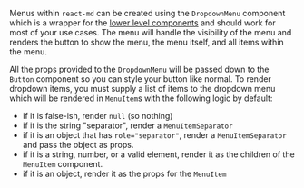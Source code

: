 Menus within `react-md` can be created using the `DropdownMenu` component which
is a wrapper for the [lower level components](#lower-level-components) and
should work for most of your use cases. The menu will handle the visibility of
the menu and renders the button to show the menu, the menu itself, and all items
within the menu.

All the props provided to the `DropdownMenu` will be passed down to the `Button`
component so you can style your button like normal. To render dropdown items,
you must supply a list of items to the dropdown menu which will be rendered in
`MenuItem`s with the following logic by default:

- if it is false-ish, render `null` (so nothing)
- if it is the string "separator", render a `MenuItemSeparator`
- if it is an object that has `role="separator"`, render a `MenuItemSeparator`
  and pass the object as props.
- if it is a string, number, or a valid element, render it as the children of
  the `MenuItem` component.
- if it is an object, render it as the props for the `MenuItem`
